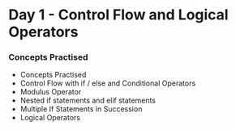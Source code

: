 # Day 1 - Control Flow and Logical Operators

### Concepts Practised
- Concepts Practised
- Control Flow with if / else and Conditional Operators
- Modulus Operator
- Nested if statements and elif statements
- Multiple If Statements in Succession
- Logical Operators